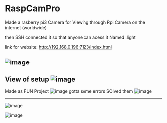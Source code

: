 # RaspCamPro
Made a rasberry pi3 Camera for VIewing through Rpi Camera on the internet (worldwide)

then SSH connected it so that anyone can acess it 
Named :light 

link for website: http://192.168.0.196:7123/index.html

![image](https://github.com/user-attachments/assets/68423917-42b4-498f-ad3f-664241470d8c)
---
View of setup
![image](https://github.com/user-attachments/assets/1401db89-10e0-4622-97ae-89a0e459d14e)
---

Made as  FUN Project 
![image](https://github.com/user-attachments/assets/c8feb2f7-dad3-4db2-b32b-efd8410965e9)
gotta some errors
SOlved them
![image](https://github.com/user-attachments/assets/0a85008f-b472-450e-ba6c-1fd804a18b4e)

-----
![image](https://github.com/user-attachments/assets/9240b191-c354-4679-9c4a-695f9ae38696)




![image](https://github.com/user-attachments/assets/ab1fb5c5-f994-42da-ac0d-52f9d3ffdbdb)
